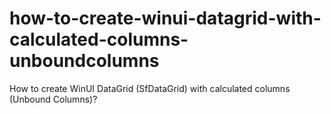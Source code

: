 # how-to-create-winui-datagrid-with-calculated-columns-unboundcolumns
How to create WinUI DataGrid (SfDataGrid) with calculated columns (Unbound Columns)?
